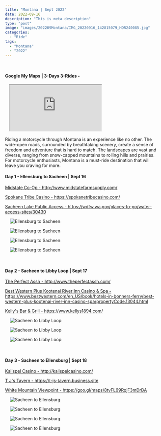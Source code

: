 ```yaml
---
title: "Montana | Sept 2022"
date: 2022-09-16
description: "This is meta description"
type: "post"
image: "images/202209Montana/IMG_20220916_142815079_HDR240085.jpg"
categories: 
  - "Ride"
tags:
  - "Montana"
  - "2022"
---
```


<!-- Start ******************** MyMap01 ******************** Start -->	
<br>	
<h4>	
	Google My Maps | 3-Days 3-Rides -
</h4>	
<div class="embed-responsive embed-responsive-1by1">	
   <iframe 	
        src=	"https://www.google.com/maps/d/embed?mid=1RZ4O9ZfpgdtTgteHKQwIGdIlMiCqiHE&ehbc=2E312F"
        title=	"Google My Maps"
        loading="lazy"
    > 	
    </iframe>	
</div>
<p>
  Riding a motorcycle through Montana is an experience like no other. The wide-open roads, surrounded by breathtaking scenery, create a sense of freedom and adventure that is hard to match. The landscapes are vast and diverse, ranging from snow-capped mountains to rolling hills and prairies. For motorcycle enthusiasts, Montana is a must-ride destination that will leave you craving for more.
<!-- End ******************** MyMap01 ******************** End -->
<!-- Start ******************** Item01 ******************** Start -->	
<br>	
<h4>	
	Day 1 - Ellensburg to Sacheen | Sept 16
</h4>	
<p>	
  <a 
    href=http://www.midstatefarmsupply.com/
    target="_blank">	
    Midstate Co-Op - http://www.midstatefarmsupply.com/
  </a>
</p>
<p>	
  <a 
    href=https://spokanetribecasino.com/
    target="_blank">	
    Spokane Tribe Casino - https://spokanetribecasino.com/
  </a>
</p>
<p>	
  <a 
    href=https://wdfw.wa.gov/places-to-go/water-access-sites/30430
    target="_blank">	
    Sacheen Lake Public Access - https://wdfw.wa.gov/places-to-go/water-access-sites/30430
  </a>
</p>
<p>	
    <img 	
      src=	"/images/202209Montana/IMG_20220916_111842333_HDR240085.jpg"
      alt=	"Ellensburg to Sacheen"
      loading= "lazy"
    >	
</p>
<p>	
    <img 	
      src=	"/images/202209Montana/IMG_20220916_142815079_HDR240085.jpg"
      alt=	"Ellensburg to Sacheen"
      loading= "lazy"
    >	
</p>
<p>	
    <img 	
      src=	"/images/202209Montana/IMG_20220916_161927064_HDR240085.jpg"
      alt=	"Ellensburg to Sacheen"
      loading= "lazy"
    >	
</p>
<p>	
    <img 	
      src=	"/images/202209Montana/IMG_20220917_093334345_HDR240085.jpg"
      alt=	"Ellensburg to Sacheen"
      loading= "lazy"
    >	
</p>
<!-- End ******************** Item01 ******************** End -->	
<!-- Start ******************** Item02 ******************** Start -->	
<br>	
<h4>	
	Day 2 - Sacheen to Libby Loop | Sept 17
</h4>	
<p>	
  <a 
    href=http://www.theperfectassh.com/
    target="_blank">	
    The Perfect Assh - http://www.theperfectassh.com/
  </a>
</p>
<p>	
  <a 
    href=https://www.bestwestern.com/en_US/book/hotels-in-bonners-ferry/best-western-plus-kootenai-river-inn-casino-spa/propertyCode.13044.html
    target="_blank">	
    Best Western Plus Kootenai River Inn Casino & Spa - https://www.bestwestern.com/en_US/book/hotels-in-bonners-ferry/best-western-plus-kootenai-river-inn-casino-spa/propertyCode.13044.html
  </a>
</p>
<p>	
  <a 
    href=https://www.kellys1894.com/
    target="_blank">	
    Kelly's Bar & Grill - https://www.kellys1894.com/
  </a>
</p>
<p>	
    <img 	
      src=	"/images/202209Montana/IMG_20220917_150444457_HDR240085.jpg"
      alt=	"Sacheen to Libby Loop"
      loading= "lazy"
    >	
</p>
<p>	
    <img 	
      src=	"/images/202209Montana/IMG_20220917_152610755_HDR240085.jpg"
      alt=	"Sacheen to Libby Loop"
      loading= "lazy"
    >	
</p>
<p>	
    <img 	
      src=	"/images/202209Montana/IMG_20220917_183444291_HDR240085.jpg"
      alt=	"Sacheen to Libby Loop"
      loading= "lazy"
    >	
</p>
<!-- End ******************** Item02 ******************** End -->
<!-- Start ******************** Item03 ******************** Start -->	
<br>	
<h4>	
	Day 3 - Sacheen to Ellensburg | Sept 18
</h4>	
<p>	
  <a 
    href=http://kalispelcasino.com/
    target="_blank">	
    Kalispel Casino - http://kalispelcasino.com/
  </a>
</p>
<p>	
  <a 
    href=https://t-js-tavern.business.site
    target="_blank">	
    T J's Tavern - https://t-js-tavern.business.site
  </a>
</p>
<p>	
  <a 
    href=https://goo.gl/maps/8tvFL69RqjF3mDrBA
    target="_blank">	
    White Mountain Viewpoint - https://goo.gl/maps/8tvFL69RqjF3mDrBA
  </a>
</p>

<p>	
    <img 	
      src=	"/images/202209Montana/IMG_20220918_101610478_HDR240085.jpg"
      alt=	"Sacheen to Ellensburg"
      loading= "lazy"
    >	
</p>
<p>	
    <img 	
      src=	"/images/202209Montana/IMG_20220918_125438756_HDR240085.jpg"
      alt=	"Sacheen to Ellensburg"
      loading= "lazy"
    >	
</p>
<p>	
    <img 	
      src=	"/images/202209Montana/IMG_20220918_133241754_HDR240085.jpg"
      alt=	"Sacheen to Ellensburg"
      loading= "lazy"
    >	
</p>
<p>	
    <img 	
      src=	"/images/202209Montana/IMG_20220918_141015054_HDR240085.jpg"
      alt=	"Sacheen to Ellensburg"
      loading= "lazy"
    >	
</p>
<!-- End ******************** Item03 ******************** End -->